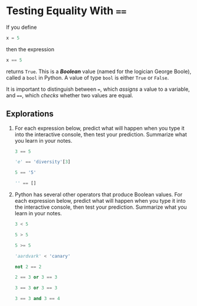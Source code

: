 # Testing Equality With `==`

If you define
```python
x = 5
```
then the expression
```python
x == 5
```
returns `True`. This is a ***Boolean*** value (named for the logician George Boole), called a `bool` in Python.
A value of type `bool` is either `True` or `False`.

It is important to distinguish between `=`, which *assigns* a value to a variable, and `==`, which *checks* whether
two values are equal.

## Explorations

1. For each expression below, predict what will happen when you type it into the interactive console, then test your
prediction. Summarize what you learn in your notes.
    ```python
    3 == 5
    ```
    ```python
    'e' == 'diversity'[3]
    ```
    ```python
    5 == '5'
    ```
    ```python
    '' == []
    ```
1. Python has several other operators that produce Boolean values. For each expression below, predict what will happen when you type it into the interactive console, then test your
prediction. Summarize what you learn in your notes.
    ```python
    3 < 5
    ```
    ```python
    5 > 5
    ```
    ```python
    5 >= 5
    ```
    ```python
    'aardvark' < 'canary'
    ```
    ```python
    not 2 == 2
    ```
    ```python
    2 == 3 or 3 == 3
    ```
    ```python
    3 == 3 or 3 == 3
    ```
    ```python
    3 == 3 and 3 == 4
    ```